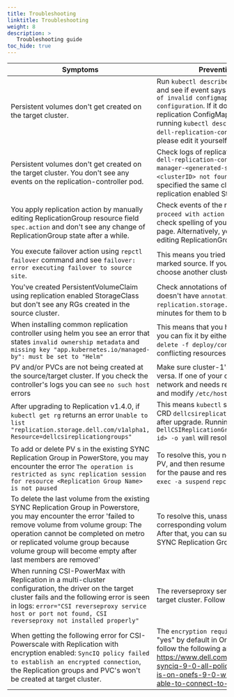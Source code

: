 ```yaml
---
title: Troubleshooting
linktitle: Troubleshooting
weight: 8
description: >
   Troubleshooting guide 
toc_hide: true
---
```


| Symptoms | Prevention, Resolution or Workaround |
| --- | --- |
| Persistent volumes don't get created on the target cluster. |  Run `kubectl describe` on one of the pods of replication controller and see if event says `Config update won't be applied because of invalid configmap/secrets. Please fix the invalid configuration`. If it does, then ensure you correctly populated replication ConfigMap. You can check the current status by running `kubectl describe cm -n dell-replication-controller dell-replication-controller-config`. If ConfigMap is empty, please edit it yourself or use `repctl cluster inject` command. |
| Persistent volumes don't get created on the target cluster. You don't see any events on the replication-controller pod. | Check logs of replication controller by running `kubectl logs -n dell-replication-controller dell-replication-controller-manager-<generated-symbols>`. If you see `clusterId - <clusterID> not found` errors then be sure to check if you specified the same clusterIDs in both your ConfigMap and replication enabled StorageClass. |
| You apply replication action by manually editing ReplicationGroup resource field `spec.action` and don't see any change of ReplicationGroup state after a while.  | Check events of the replication-controller pod, if it says `Cannot proceed with action <your-action>. [unsupported action]` then check spelling of your action and consult the [Replication Actions](../replication-actions) page. Alternatively, you can use `repctl` instead of manually editing ReplicationGroup resources. |
| You execute failover action using `repctl failover` command and see `failover: error executing failover to source site`. | This means you tried to failover to a cluster that is already marked source. If you still want to execute failover for RG, just choose another cluster. |
| You've created PersistentVolumeClaim using replication enabled StorageClass but don't see any RGs created in the source cluster. | Check annotations of created PersistentVolumeClaim. If it doesn't have `annotations` that start with `replication.storage.dell.com` then please wait for a couple of minutes for them to be added and RG to be created. |
| When installing common replication controller using helm you see an error that states `invalid ownership metadata` and `missing key "app.kubernetes.io/managed-by": must be set to "Helm"` | This means that you haven't fully deleted the previous release, you can fix it by either deleting entire manifest by using `kubectl delete -f deploy/controller.yaml` or manually deleting conflicting resources (ClusterRoles, ClusterRoleBinding, etc.) |
| PV and/or PVCs are not being created at the source/target cluster. If you check the controller's logs you can see `no such host` errors| Make sure cluster-1's API is pingable from cluster-2 and vice versa. If one of your clusters is OpenShift located in a private network and needs records in /etc/hosts, `exec` into controller pod and modify `/etc/hosts` manually. |
| After upgrading to Replication v1.4.0, if `kubectl get rg` returns an error `Unable to list "replication.storage.dell.com/v1alpha1, Resource=dellcsireplicationgroups"`| This means `kubectl` still doesn't recognize the new version of CRD `dellcsireplicationgroups.replication.storage.dell.com` after upgrade. Running the command `kubectl get DellCSIReplicationGroup.v1.replication.storage.dell.com/<rg-id> -o yaml` will resolve the issue. |
| To add or delete PV s in the existing SYNC Replication Group in PowerStore, you may encounter the error `The operation is restricted as sync replication session for resource <Replication Group Name> is not paused` | To resolve this, you need to pause the replication group, add the PV, and then resume the replication group (RG). The commands for the pause and resume operations are: `repctl --rg <rg-id> exec -a suspend`  `repctl --rg <rg-id> exec -a resume` |
| To delete the last volume from the existing SYNC Replication Group in Powerstore, you may encounter the error 'failed to remove volume from volume group: The operation cannot be completed on metro or replicated volume group because volume group will become empty after last members are removed' | To resolve this, unassign the protection policy from the corresponding volume group on the PowerStore Manager UI. After that, you can successfully delete the last volume in that SYNC Replication Group. |
| When running CSI-PowerMax with Replication in a multi-cluster configuration, the driver on the target cluster fails and the following error is seen in logs: `error="CSI reverseproxy service host or port not found, CSI reverseproxy not installed properly"` | The reverseproxy service needs to be created manually on the target cluster. Follow [the instructions here](docs/getting-started/installation/operator/modules/replication#configuration-steps) to create it. |
| When getting the following error for CSI-Powerscale with Replication with encryption enabled: `SyncIQ policy failed to establish an encrypted connection`, the Replication groups and PVC's won't be created at target cluster. | The `encryption required` flag in the SyncIQ settings was set to "yes" by default in OneFS 9.0+. To rectify this error, please follow the following article: <https://www.dell.com/support/kbdoc/en-us/000215174/isilon-synciq-9-0-all-policies-fail-when-source-or-target-cluster-is-on-onefs-9-0-with-no-node-on-source-cluster-was-able-to-connect-to-target-cluster> |
